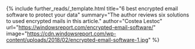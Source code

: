{%
  include further_reads/_template.html
  title="6 best encrypted email software to protect your data"
  summary="The author reviews six solutions to used encrypted mails in this article."
  author="Costea Lestoc"
  url="https://windowsreport.com/encrypted-email-software/"
  image="https://cdn.windowsreport.com/wp-content/uploads/2018/02/encrypted-email-software-1.jpg"
%}

